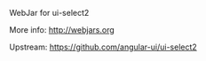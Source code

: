WebJar for ui-select2

More info: http://webjars.org

Upstream: https://github.com/angular-ui/ui-select2
